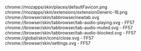 chrome://mozapps/skin/places/defaultFavicon.png
chrome://mozapps/skin/extensions/extensionGeneric-16.png
chrome://browser/skin/tabbrowser/newtab.svg
chrome://browser/skin/tabbrowser/tab-audio-playing.svg - FF57
chrome://browser/skin/tabbrowser/tab-audio-muted.svg - FF57
chrome://browser/skin/tabbrowser/tab-audio-blocked.svg - FF57
chrome://global/skin/icons/close.svg - FF57
chrome://browser/skin/settings.svg - FF57
